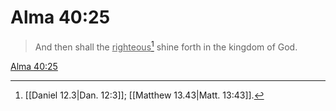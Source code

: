 # Alma 40:25

> And then shall the <u>righteous</u>[^a] shine forth in the kingdom of God.

[Alma 40:25](https://www.churchofjesuschrist.org/study/scriptures/bofm/alma/40?lang=eng&id=p25#p25)


[^a]: [[Daniel 12.3|Dan. 12:3]]; [[Matthew 13.43|Matt. 13:43]].  
